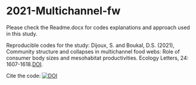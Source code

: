 # 2021-Multichannel-fw
Please check the Readme.docx for codes explanations and approach used in this study.  

Reproducible codes for the study:
Dijoux, S. and Boukal, D.S. (2021), Community structure and collapses in multichannel food webs: Role of consumer body sizes and mesohabitat productivities. Ecology Letters, 24: 1607-1618.[DOI](10.1111/ele.13772).

Cite the code: [![DOI](https://zenodo.org/badge/344440246.svg)](https://zenodo.org/badge/latestdoi/344440246)
